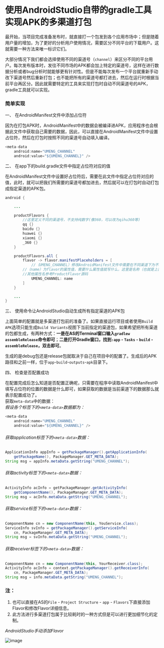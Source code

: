 # 使用AndroidStudio自带的gradle工具实现APK的多渠道打包
最开始，当项目完成准备发布时，就直接打一个包发到各个应用市场中；但是随着用户量的增加，为了更好的分析用户使用情况，需要区分不同平台的下载用户。这就需要一种方法来唯一标识它们。

大部分情况下我们都会选择使用不同的渠道号（`channel`）来区分不同的平台用户。每次发布版本时，发往不同市场的APK都会加上特定的渠道号，这样在进行数据分析或者bug分析时就能够更有针对性。但是不能每次发布一个平台就重新手动改下渠道号然后重新打包；也不能把所有的渠道号都打进去，然后在运行时根据当前平台再区分。因此就需要特定的工具来实现打包时自动不同渠道号的APK，gradle工具就可以实现。

### 简单实现
一、 在AndroidManifest文件中添加占位符

因为在打包APK时，AndroidManifest中的数据会被编译进APK，应用程序也会根据此文件中获取自己需要的数据，因此，可以直接在AndroidManifest文件中设置占位符，然后在打包时按照不同的渠道号自动填入编译。
```java
<meta-data
    android:name="UMENG_CHANNEL"
    android:value="${UMENG_CHANNEL}" />
```

二、 在app下的build.gradle文件中指定占位符对应的值

在AndroidManifest文件中设置好占位符后，需要在此文件中指定占位符对应的值，此时，就可以把我们所需要的渠道号都加进去，然后就可以在打包时自动打包成指定渠道的APK包。
```java
android {

	...

	productFlavors {
	    //这里定义不同的渠道号，不支持纯数字(像360，可以改为qihu360等)
	    qq {}
	    baidu {}
	    huawei {}
	    xiaomi {}
	    _360 {}
	}

	productFlavors.all { 
	    flavor -> flavor.manifestPlaceholders = [
	        //（UMENG_CHANNEL）修改AndroidManifest文件中需要在不同渠道下为不同值的占位符
		//（name）为flavor的属性值，需要什么属性值就写什么，这里是名称（也就是上面定义的flavor名）
		//其他属性名参考ProductFlavor源码
	        UMENG_CHANNEL: name
	    ]
	}

	...
}
```

三、 使用命令让AndroidStudio自动生成所有指定渠道的APK包

上面简单的配置就是多渠道打包前的准备了。如果直接运行项目或者使用`Build APK`选项只能生成`Build Variants`视图下当前指定的渠道包，如果希望把所有渠道的包都生成，有两种方式：**一是在AS的Terminal窗口输入`gradlew assembleRelease`命令即可**；**二是打开Gradle窗口，找到`:app` - `Tasks` - `build` - `assembleRelease`，双击即可**。

生成的是debug包还是release包就取决于自己在项目中的配置了。生成后的APK路径和之前一样，位于`app`-`build`-`outputs`-`apk`目录下。

四、 检查是否配置成功

在配置完成后怎么知道是否配置正确呢，只需要在程序中读取AndroidManifest中填写占位符的位置的数据是什么即可，如果获取的数据是当前渠道下的数据那么就表示配置成功了。
<br>获取`meta-data`中的数据：
<br>*假设各个标签下的`<meta-data>`数据都为：*
```java
<meta-data 
    android:name="UMENG_CHANNEL"
    android:value="${UMENG_CHANNEL}" />
```
###### 获取application标签下的`<meta-data>`数据：
```java
ApplicationInfo appInfo = getPackageManager().getApplicationInfo(
    getPackageName(), PackageManager.GET_META_DATA);
String msg = appInfo.metaData.getString("UMENG_CHANNEL");
```
###### 获取activity标签下的`<meta-data>`数据：
```java
ActivityInfo acInfo = getPackageManager.getActivityInfo(
    getComponentName(), PackageManager.GET_META_DATA);
String msg = acInfo.metaData.getString("UMENG_CHANNEL");
```
###### 获取service标签下的`<meta-data>`数据：
```java
ComponentName cn = new ComponentName(this, YouService.class);
ServiceInfo svInfo = getPackageManager().getServiceInfo(
    cn, PackageManager.GET_META_DATA);
String msg = svInfo.metaData.getString("UMENG_CHANNEL");
```
###### 获取receiver标签下的`<meta-data>`数据：
```java
ComponentName cn = new ComponentName(this, YourReceiver.class);
ActivityInfo acInfo = context.getPackageManager().getReceiverInfo(
    cn, PackageManager.GET_META_DATA);
String msg = info.metaData.getString("UMENG_CHANNEL");
```

### 注：
1. 也可以直接在AS的`File` - `Project Structure` - `app` - `Flavors`下直接添加Flavor和修改Flavor详细信息。
2. 此方法进行多渠道打包属于比较耗时的一种方式但是可以进行更加细节化的定制。

*AndroidStudio手动添加Flavor*

![image](https://github.com/WRainbow/Bed-Of-ScreenShot/blob/master/ScreenShot/Flavor%E6%B7%BB%E5%8A%A0.png)
